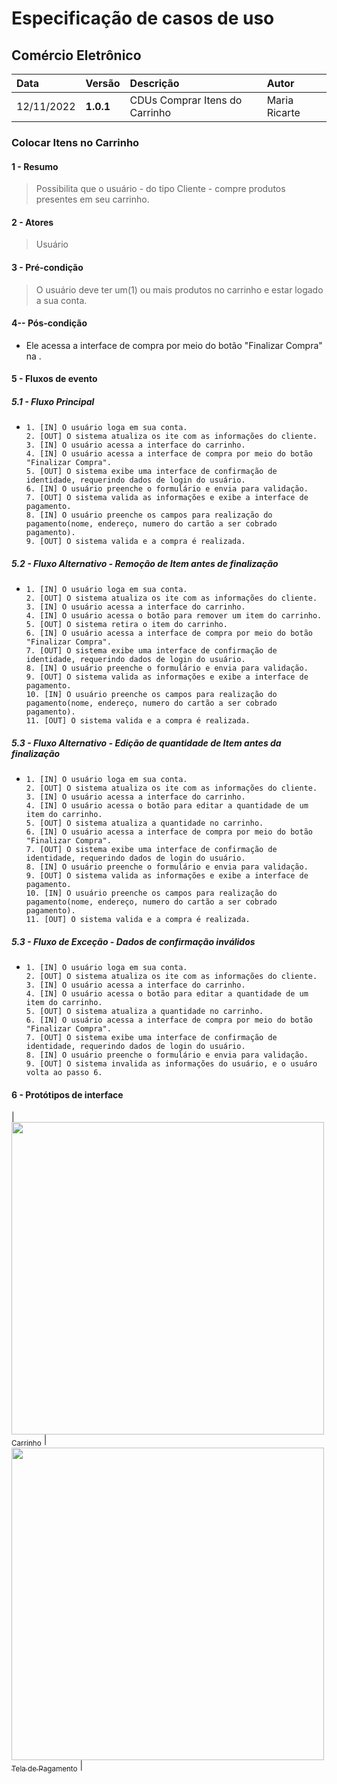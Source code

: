 # Especificação de casos de uso 

## Comércio Eletrônico

|  Data  | Versão | Descrição | Autor |
|:-------|:-------|:----------|:------|
| 12/11/2022 | **1.0.1** | CDUs Comprar Itens do Carrinho | Maria Ricarte |

###  Colocar Itens no Carrinho
#### 1 - Resumo
> Possibilita que o usuário - do tipo Cliente - compre produtos presentes em seu carrinho.

#### 2 - Atores
>  Usuário

#### 3 - Pré-condição
> O usuário deve ter um(1) ou mais produtos no carrinho e estar logado a sua conta.

#### 4-- Pós-condição
<ul>
  <li>Ele acessa a interface de compra por meio do botão "Finalizar Compra" na .</li>
</ul>

#### 5 - Fluxos de evento

##### 5.1 - Fluxo Principal

<ul>
  <li>
    
    1. [IN] O usuário loga em sua conta.
    2. [OUT] O sistema atualiza os ite com as informações do cliente.
    3. [IN] O usuário acessa a interface do carrinho.
    4. [IN] O usuário acessa a interface de compra por meio do botão "Finalizar Compra".
    5. [OUT] O sistema exibe uma interface de confirmação de identidade, requerindo dados de login do usuário.
    6. [IN] O usuário preenche o formulário e envia para validação.
    7. [OUT] O sistema valida as informações e exibe a interface de pagamento.
    8. [IN] O usuário preenche os campos para realização do pagamento(nome, endereço, numero do cartão a ser cobrado pagamento).
    9. [OUT] O sistema valida e a compra é realizada.
    
  </li>
</ul> 

##### 5.2 - Fluxo Alternativo - Remoção de Item antes de finalização 

<ul>
  <li>
    
    1. [IN] O usuário loga em sua conta.
    2. [OUT] O sistema atualiza os ite com as informações do cliente.
    3. [IN] O usuário acessa a interface do carrinho.
    4. [IN] O usuário acessa o botão para remover um item do carrinho.
    5. [OUT] O sistema retira o item do carrinho.
    6. [IN] O usuário acessa a interface de compra por meio do botão "Finalizar Compra".
    7. [OUT] O sistema exibe uma interface de confirmação de identidade, requerindo dados de login do usuário.
    8. [IN] O usuário preenche o formulário e envia para validação.
    9. [OUT] O sistema valida as informações e exibe a interface de pagamento.
    10. [IN] O usuário preenche os campos para realização do pagamento(nome, endereço, numero do cartão a ser cobrado pagamento).
    11. [OUT] O sistema valida e a compra é realizada.
    
  </li>
</ul>  

##### 5.3 - Fluxo Alternativo - Edição de quantidade de Item antes da finalização 

<ul>
  <li>
    
    1. [IN] O usuário loga em sua conta.
    2. [OUT] O sistema atualiza os ite com as informações do cliente.
    3. [IN] O usuário acessa a interface do carrinho.
    4. [IN] O usuário acessa o botão para editar a quantidade de um item do carrinho.
    5. [OUT] O sistema atualiza a quantidade no carrinho.
    6. [IN] O usuário acessa a interface de compra por meio do botão "Finalizar Compra".
    7. [OUT] O sistema exibe uma interface de confirmação de identidade, requerindo dados de login do usuário.
    8. [IN] O usuário preenche o formulário e envia para validação.
    9. [OUT] O sistema valida as informações e exibe a interface de pagamento.
    10. [IN] O usuário preenche os campos para realização do pagamento(nome, endereço, numero do cartão a ser cobrado pagamento).
    11. [OUT] O sistema valida e a compra é realizada.
    
  </li>
</ul>

##### 5.3 - Fluxo de Exceção - Dados de confirmação inválidos

<ul>
  <li>
    
    1. [IN] O usuário loga em sua conta.
    2. [OUT] O sistema atualiza os ite com as informações do cliente.
    3. [IN] O usuário acessa a interface do carrinho.
    4. [IN] O usuário acessa o botão para editar a quantidade de um item do carrinho.
    5. [OUT] O sistema atualiza a quantidade no carrinho.
    6. [IN] O usuário acessa a interface de compra por meio do botão "Finalizar Compra".
    7. [OUT] O sistema exibe uma interface de confirmação de identidade, requerindo dados de login do usuário.
    8. [IN] O usuário preenche o formulário e envia para validação.
    9. [OUT] O sistema invalida as informações do usuário, e o usuáro volta ao passo 6.
    
  </li>
</ul>


#### 6 - Protótipos de interface

| [<img src="https://github.com/PI-InfoWeb-CNAT/Malfatti/blob/main/docs/Fotos%20do%20cdus/Sacola.png" width=500><br><sub>Carrinho</sub>](#) | [<img src="https://github.com/PI-InfoWeb-CNAT/Malfatti/blob/main/code/Malfitti%20prototipos/Tela%20de%20Pagamento.png" width=500><br><sub>Tela de Pagamento</sub>](#) | 
